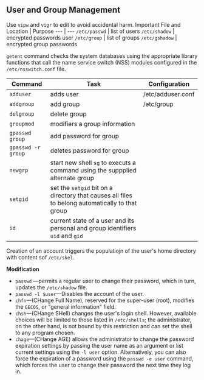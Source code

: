## User and Group Management

Use `vipw` and `vigr` to edit to avoid accidental harm.
Important File and Location | Purpose
--- | --- 
`/etc/passwd` | list of users
`/etc/shadow` | encrypted passwords user
`/etc/group` | list of groups
`/etc/gshadow` | encrypted group passwords

`getent` command checks the system databases using the appropriate library functions that call the name service switch (NSS) modules configured in the `/etc/nsswitch.conf` file.

Command | Task | Configuration
--- | --- | ---
`adduser` | adds user | /etc/adduser.conf
`addgroup` | add group | /etc/group 
`delgroup` | delete group |
`groupmod` | modifiers a group information |
`gpasswd group` | add password for group |  
`gpasswd -r group` | deletes password for group |
`newgrp` | start new shell `sg` to executs a command using the suppplied alternate group | 
 `setgid` | set the `setgid` bit on a directory that causes all files to belong automatically to that group  |
`id` | current state of a user and its personal and group identifiers `uid` and `gid`  | 

Creation of an account triggers the populatiojn of the user's home directory with content sof `/etc/skel`. 

**Modification**
-   `passwd` —permits a regular user to change their password, which in turn, updates the `/etc/shadow` file.
-  `passwd -l $user`—Disables the account of the user.
-   `chfn`—(CHange Full Name), reserved for the super-user (root), modifies the `GECOS`, or "general information" field.
-   `chsh`—(CHange SHell) changes the user's login shell. However, available choices will be limited to those listed in `/etc/shells`; the administrator, on the other hand, is not bound by this restriction and can set the shell to any program chosen.
-   `chage`—(CHange AGE) allows the administrator to change the password expiration settings by passing the user name as an argument or list current settings using the `-l user` option. Alternatively, you can also force the expiration of a password using the `passwd -e user` command, which forces the user to change their password the next time they log in.

